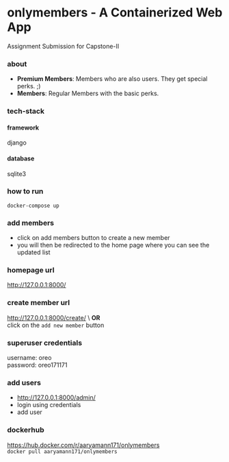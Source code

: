 # onlymembers - A Containerized Web App
Assignment Submission for Capstone-II

### about
* __Premium Members__: Members who are also users. They get special perks. ;)
* __Members__: Regular Members with the basic perks.

### tech-stack

#### framework
django

#### database
sqlite3

### how to run
`docker-compose up`

### add members
* click on add members button to create a new member
* you will then be redirected to the home page where you can see the updated list

### homepage url
http://127.0.0.1:8000/

### create member url
http://127.0.0.1:8000/create/
\ __OR__ \
click on the `add new member` button

### superuser credentials
username: oreo\
password: oreo171171

### add users
* http://127.0.0.1:8000/admin/
* login using credentials
* add user

### dockerhub
https://hub.docker.com/r/aaryamann171/onlymembers \
`docker pull aaryamann171/onlymembers`